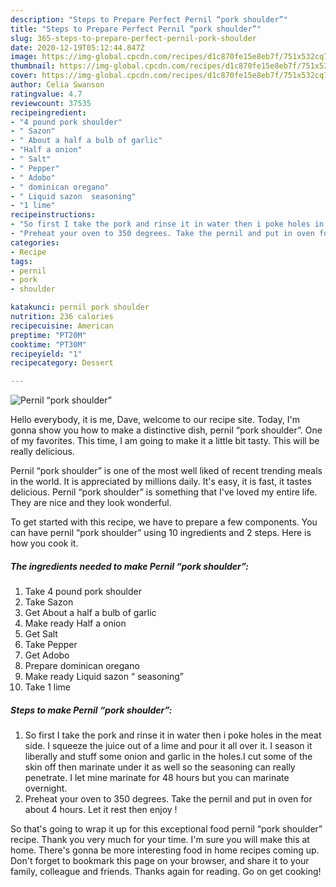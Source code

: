```yaml
---
description: "Steps to Prepare Perfect Pernil “pork shoulder”"
title: "Steps to Prepare Perfect Pernil “pork shoulder”"
slug: 365-steps-to-prepare-perfect-pernil-pork-shoulder
date: 2020-12-19T05:12:44.847Z
image: https://img-global.cpcdn.com/recipes/d1c870fe15e8eb7f/751x532cq70/pernil-pork-shoulder-recipe-main-photo.jpg
thumbnail: https://img-global.cpcdn.com/recipes/d1c870fe15e8eb7f/751x532cq70/pernil-pork-shoulder-recipe-main-photo.jpg
cover: https://img-global.cpcdn.com/recipes/d1c870fe15e8eb7f/751x532cq70/pernil-pork-shoulder-recipe-main-photo.jpg
author: Celia Swanson
ratingvalue: 4.7
reviewcount: 37535
recipeingredient:
- "4 pound pork shoulder"
- " Sazon"
- " About a half a bulb of garlic"
- "Half a onion"
- " Salt"
- " Pepper"
- " Adobo"
- " dominican oregano"
- " Liquid sazon  seasoning"
- "1 lime"
recipeinstructions:
- "So first I take the pork and rinse it in water then i poke holes in the meat side. I squeeze the juice out of a lime and pour it all over it. I season it liberally and stuff some onion and garlic in the holes.I cut some of the skin off then marinate under it as well so the seasoning can really penetrate. I let mine marinate for 48 hours but you can marinate overnight."
- "Preheat your oven to 350 degrees. Take the pernil and put in oven for about 4 hours. Let it rest then enjoy !"
categories:
- Recipe
tags:
- pernil
- pork
- shoulder

katakunci: pernil pork shoulder 
nutrition: 236 calories
recipecuisine: American
preptime: "PT20M"
cooktime: "PT30M"
recipeyield: "1"
recipecategory: Dessert

---
```



![Pernil “pork shoulder”](https://img-global.cpcdn.com/recipes/d1c870fe15e8eb7f/751x532cq70/pernil-pork-shoulder-recipe-main-photo.jpg)

Hello everybody, it is me, Dave, welcome to our recipe site. Today, I'm gonna show you how to make a distinctive dish, pernil “pork shoulder”. One of my favorites. This time, I am going to make it a little bit tasty. This will be really delicious.

Pernil “pork shoulder” is one of the most well liked of recent trending meals in the world. It is appreciated by millions daily. It's easy, it is fast, it tastes delicious. Pernil “pork shoulder” is something that I've loved my entire life. They are nice and they look wonderful.




To get started with this recipe, we have to prepare a few components. You can have pernil “pork shoulder” using 10 ingredients and 2 steps. Here is how you cook it.

<!--inarticleads1-->

##### The ingredients needed to make Pernil “pork shoulder”:

1. Take 4 pound pork shoulder
1. Take  Sazon
1. Get  About a half a bulb of garlic
1. Make ready Half a onion
1. Get  Salt
1. Take  Pepper
1. Get  Adobo
1. Prepare  dominican oregano
1. Make ready  Liquid sazon “ seasoning”
1. Take 1 lime




<!--inarticleads2-->

##### Steps to make Pernil “pork shoulder”:

1. So first I take the pork and rinse it in water then i poke holes in the meat side. I squeeze the juice out of a lime and pour it all over it. I season it liberally and stuff some onion and garlic in the holes.I cut some of the skin off then marinate under it as well so the seasoning can really penetrate. I let mine marinate for 48 hours but you can marinate overnight.
1. Preheat your oven to 350 degrees. Take the pernil and put in oven for about 4 hours. Let it rest then enjoy !




So that's going to wrap it up for this exceptional food pernil “pork shoulder” recipe. Thank you very much for your time. I'm sure you will make this at home. There's gonna be more interesting food in home recipes coming up. Don't forget to bookmark this page on your browser, and share it to your family, colleague and friends. Thanks again for reading. Go on get cooking!
